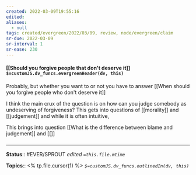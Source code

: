 ```yaml
---
created: 2022-03-09T19:55:16 
edited: 
aliases:
  - null
tags: created/evergreen/2022/03/09, review, node/evergreen/claim
sr-due: 2022-03-09
sr-interval: 1
sr-ease: 230
---
```


#### [[Should you forgive people that don't deserve it]] `$=customJS.dv_funcs.evergreenHeader(dv, this)`

Probably, but whether you want to or not you have to answer [[When should you forgive people who don't deserve it]]

I think the main crux of the question is on how can you judge somebody as undeserving of forgiveness?
This gets into questions of [[morality]] and [[judgement]] 
and while it is often intuitive, 

This brings into question [[What is the difference between blame and judgement]] 
and [[]]

### <hr class="footnote"/>

**Status**:: #EVER/SPROUT
*edited `=this.file.mtime`*

**Topics**:: <% tp.file.cursor(1) %>
*`$=customJS.dv_funcs.outlinedIn(dv, this)`*
